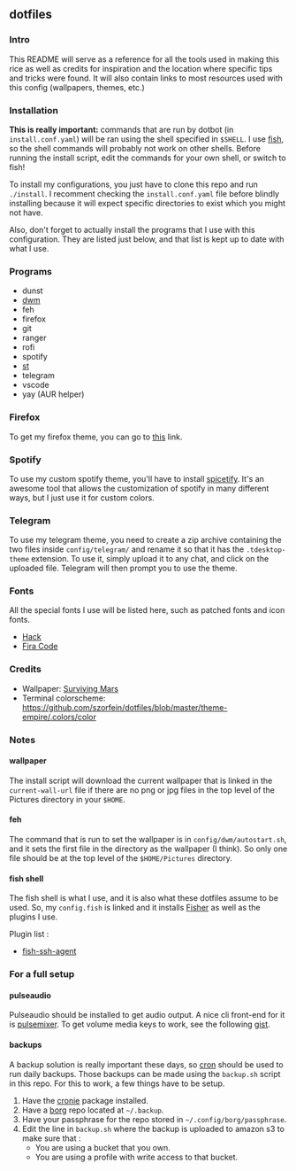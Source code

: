 dotfiles
--------

### Intro

This README will serve as a reference for all the tools used in making this rice as well
as credits for inspiration and the location where specific tips and tricks were found. It
will also contain links to most resources used with this config (wallpapers, themes, etc.)

### Installation

**This is really important:** commands that are run by dotbot (in `install.conf.yaml`)
will be ran using the shell specified in `$SHELL`. I use [fish](https://fishshell.com), so the
shell commands will probably not work on other shells. Before running the install script,
edit the commands for your own shell, or switch to fish!

To install my configurations, you just have to clone this repo and run `./install`. I
recomment checking the `install.conf.yaml` file before blindly installing because it
will expect specific directories to exist which you might not have.

Also, don't forget to actually install the programs that I use with this configuration.
They are listed just below, and that list is kept up to date with what I use.

### Programs

- dunst
- [dwm](https://github.com/marier-nico/dwm)
- feh
- firefox
- git
- ranger
- rofi
- spotify
- [st](https://github.com/marier-nico/st)
- telegram
- vscode
- yay (AUR helper)

### Firefox

To get my firefox theme, you can go to [this](https://color.firefox.com/?theme=XQAAAAIWAQAAAAAAAABBqYhm849SCia2CaaEGccwS-xNKlhZYnAOn732nRq7cirz0ZuRwWq8W8Ouc_F0d-XEYZ_m2BKnldLTO0uJZe6andGnDj__jNufhqhMNf-QEvobYYRGK9Y-eJY00jtKmCshIEMuWEKcExB0kxk5CaoEtGB7GjJ2daxKypppjV8rh6dLuhR0EWmJigu-32akzGruxyAnW3V8Q7QqN56zlQRTHVroCwUaLdgeFQhbGbCJyJ633Jht-_HwIA) link.

### Spotify

To use my custom spotify theme, you'll have to install [spicetify](https://github.com/khanhas/spicetify-cli).
It's an awesome tool that allows the customization of spotify in many different ways, but I just use it for
custom colors.

### Telegram

To use my telegram theme, you need to create a zip archive containing the two files inside `config/telegram/`
and rename it so that it has the `.tdesktop-theme` extension. To use it, simply upload it to any chat, and
click on the uploaded file. Telegram will then prompt you to use the theme.

### Fonts

All the special fonts I use will be listed here, such as patched fonts and icon fonts.

- [Hack](https://sourcefoundry.org/hack/)
- [Fira Code](https://github.com/tonsky/FiraCode)

### Credits

- Wallpaper: [Surviving Mars](https://www.reddit.com/r/wallpapers/comments/8r7p27/surviving_mars_3840x2160/)
- Terminal colorscheme: https://github.com/szorfein/dotfiles/blob/master/theme-empire/.colors/color

### Notes

#### wallpaper

The install script will download the current wallpaper that is linked in the
`current-wall-url` file if there are no png or jpg files in the top level of the Pictures
directory in your `$HOME`.

#### feh

The command that is run to set the wallpaper is in `config/dwm/autostart.sh`, and it sets
the first file in the directory as the wallpaper (I think). So only one file should be at
the top level of the `$HOME/Pictures` directory.

#### fish shell

The fish shell is what I use, and it is also what these dotfiles assume to be used.
So, my `config.fish` is linked and it installs [Fisher](https://github.com/jorgebucaran/fisher)
as well as the plugins I use.

Plugin list :
- [fish-ssh-agent](https://github.com/danhper/fish-ssh-agent)

### For a full setup

#### pulseaudio

Pulseaudio should be installed to get audio output. A nice cli front-end for it is [pulsemixer](https://www.archlinux.org/packages/community/any/pulsemixer/). To get volume media keys to work, see the following [gist](https://gist.github.com/palopezv/efd34059af6126ad970940bcc6a90f2e).

#### backups

A backup solution is really important these days, so [cron](https://wiki.archlinux.org/index.php/Cron) should be used to run daily backups.
Those backups can be made using the `backup.sh` script in this repo. For this to work, a few things
have to be setup.

1. Have the [cronie](https://www.archlinux.org/packages/?name=cronie) package installed.
2. Have a [borg](https://borgbackup.readthedocs.io/en/stable/index.html) repo located at `~/.backup`.
3. Have your passphrase for the repo stored in `~/.config/borg/passphrase`.
4. Edit the line in `backup.sh` where the backup is uploaded to amazon s3 to make sure that :
    - You are using a bucket that you own.
    - You are using a profile with write access to that bucket.
